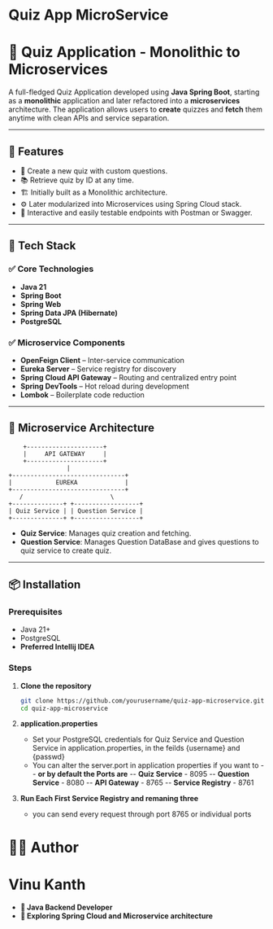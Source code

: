 # Quiz App MicroService
 
# 🧠 Quiz Application - Monolithic to Microservices

A full-fledged Quiz Application developed using **Java Spring Boot**, starting as a **monolithic** application and later refactored into a **microservices** architecture. The application allows users to **create** quizzes and **fetch** them anytime with clean APIs and service separation.

---

## 📌 Features

- 📝 Create a new quiz with custom questions.
- 📚 Retrieve quiz by ID at any time.
- 🏗️ Initially built as a Monolithic architecture.
- ⚙️ Later modularized into Microservices using Spring Cloud stack.
- 🧪 Interactive and easily testable endpoints with Postman or Swagger.

---

## 🧰 Tech Stack

### ✅ Core Technologies

- **Java 21**
- **Spring Boot**
- **Spring Web**
- **Spring Data JPA (Hibernate)**
- **PostgreSQL**

### ✅ Microservice Components

- **OpenFeign Client** – Inter-service communication
- **Eureka Server** – Service registry for discovery
- **Spring Cloud API Gateway** – Routing and centralized entry point
- **Spring DevTools** – Hot reload during development
- **Lombok** – Boilerplate code reduction

---

## 🧱 Microservice Architecture
        +---------------------+
        |     API GATEWAY     |
        +---------------------+
                    |
    +-------------------------------+
    |            EUREKA             |
    +-------------------------------+
       /                        \
    +--------------+ +------------------+
    | Quiz Service | | Question Service | 
    +--------------+ +------------------+ 

- **Quiz Service**: Manages quiz creation and fetching.
- **Question Service**: Manages Question DataBase and gives questions to quiz service to create quiz.

---

## 📦 Installation

### Prerequisites

- Java 21+
- PostgreSQL
- **Preferred Intellij IDEA**

### Steps

1. **Clone the repository**
   ```bash
   git clone https://github.com/yourusername/quiz-app-microservice.git
   cd quiz-app-microservice

2. **application.properties**
   - Set your PostgreSQL credentials for Quiz Service and Question Service in application.properties, in the feilds {username} and {passwd}
   - You can alter the server.port in application properties if you want to
         -- **or by default the Ports are**
         -- **Quiz Service** - 8095
         -- **Question Service** - 8080
         -- **API Gateway** - 8765
         -- **Service Registry** - 8761

3. **Run Each First Service Registry and remaning three**
   - you can send every request through port 8765 or individual ports



# 🧑‍💻 Author
# Vinu Kanth
  - **💼 Java Backend Developer**
  - **🌱 Exploring Spring Cloud and Microservice architecture**
